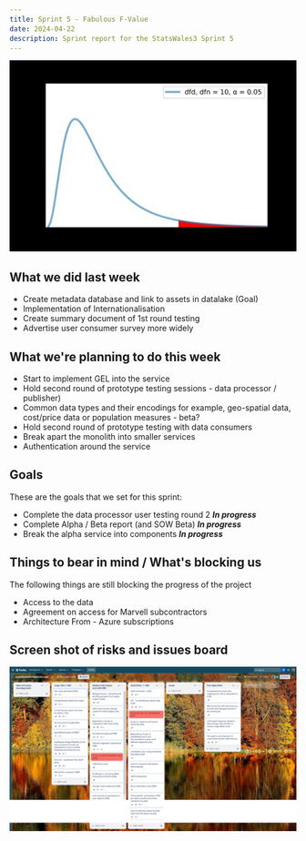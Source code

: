 ```yaml
---
title: Sprint 5 - Fabulous F-Value
date: 2024-04-22
description: Sprint report for the StatsWales3 Sprint 5
---
```


![Fabulous F-Value](fValue.jpg)

## What we did last week
* Create metadata database and link to assets in datalake (Goal)
* Implementation of Internationalisation 
* Create summary document of 1st round testing
* Advertise user consumer survey more widely

## What we're planning to do this week
* Start to implement GEL into the service
* Hold second round of prototype testing sessions - data processor / publisher)
* Common data types and their encodings for example, geo-spatial data, cost/price data or population measures - beta?
* Hold second round of prototype testing with data consumers
* Break apart the monolith into smaller services
* Authentication around the service

## Goals
These are the goals that we set for this sprint:
* Complete the data processor user testing round 2 <span class="badge bg-info">_**In progress**_</span>
* Complete Alpha / Beta report (and SOW Beta) <span class="badge bg-info">_**In progress**_</span>
* Break the alpha service into components <span class="badge bg-info">_**In progress**_</span>

## Things to bear in mind / What's blocking us
The following things are still blocking the progress of the project
* Access to the data 
* Agreement on access for Marvell subcontractors
* Architecture From - Azure subscriptions

## Screen shot of risks and issues board
![Screenshot of risks and issues board](risksAndIssues20240422.png)

